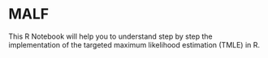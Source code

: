 # MALF
This R Notebook will help you to understand step by step the implementation of the targeted maximum likelihood estimation (TMLE) in R. 
